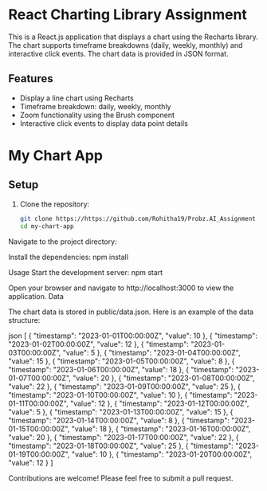 # React Charting Library Assignment

This is a React.js application that displays a chart using the Recharts library. The chart supports timeframe breakdowns (daily, weekly, monthly) and interactive click events. The chart data is provided in JSON format.

## Features

- Display a line chart using Recharts
- Timeframe breakdown: daily, weekly, monthly
- Zoom functionality using the Brush component
- Interactive click events to display data point details



# My Chart App

## Setup

1. Clone the repository:

   ```bash
   git clone https://https://github.com/Rohitha19/Probz.AI_Assignment
   cd my-chart-app


Navigate to the project directory:

Install the dependencies: npm install

Usage Start the development server: npm start

Open your browser and navigate to http://localhost:3000 to view the application.
Data

The chart data is stored in public/data.json. Here is an example of the data structure:

json
[
  { "timestamp": "2023-01-01T00:00:00Z", "value": 10 },
  { "timestamp": "2023-01-02T00:00:00Z", "value": 12 },
  { "timestamp": "2023-01-03T00:00:00Z", "value": 5 },
  { "timestamp": "2023-01-04T00:00:00Z", "value": 15 },
  { "timestamp": "2023-01-05T00:00:00Z", "value": 8 },
  { "timestamp": "2023-01-06T00:00:00Z", "value": 18 },
  { "timestamp": "2023-01-07T00:00:00Z", "value": 20 },
  { "timestamp": "2023-01-08T00:00:00Z", "value": 22 },
  { "timestamp": "2023-01-09T00:00:00Z", "value": 25 },
  { "timestamp": "2023-01-10T00:00:00Z", "value": 10 },
  { "timestamp": "2023-01-11T00:00:00Z", "value": 12 },
  { "timestamp": "2023-01-12T00:00:00Z", "value": 5 },
  { "timestamp": "2023-01-13T00:00:00Z", "value": 15 },
  { "timestamp": "2023-01-14T00:00:00Z", "value": 8 },
  { "timestamp": "2023-01-15T00:00:00Z", "value": 18 },
  { "timestamp": "2023-01-16T00:00:00Z", "value": 20 },
  { "timestamp": "2023-01-17T00:00:00Z", "value": 22 },
  { "timestamp": "2023-01-18T00:00:00Z", "value": 25 },
  { "timestamp": "2023-01-19T00:00:00Z", "value": 10 },
  { "timestamp": "2023-01-20T00:00:00Z", "value": 12 }
]

Contributions are welcome! Please feel free to submit a pull request.

